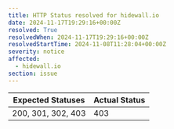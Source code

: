 ```yaml
---
title: HTTP Status resolved for hidewall.io
date: 2024-11-17T19:29:16+00:00Z
resolved: True
resolvedWhen: 2024-11-17T19:29:16+00:00Z
resolvedStartTime: 2024-11-08T11:28:04+00:00Z
severity: notice
affected:
  - hidewall.io
section: issue
---
```


| Expected Statuses | Actual Status  |
|-------------------|----------------|
| 200, 301, 302, 403 | 403 |
